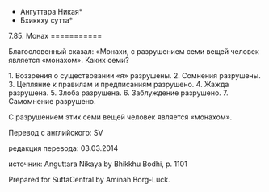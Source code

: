 * Ангуттара Никая*
* Бхиккху сутта*

7\.85\. Монах
\=\=\=\=\=\=\=\=\=\=\=

Благословенный сказал: «Монахи, с разрушением семи вещей человек является «монахом»\. Каких семи?

1\. Воззрения о существовании «я» разрушены\.
2\. Сомнения разрушены\.
3\. Цепляние к правилам и предписаниям разрушено\.
4\. Жажда разрушена\.
5\. Злоба разрушена\.
6\. Заблуждение разрушено\.
7\. Самомнение разрушено\.

С разрушением этих семи вещей человек является «монахом»\.

Перевод с английского: SV

редакция перевода: 03\.03\.2014

источник: Anguttara Nikaya by Bhikkhu Bodhi, p\. 1101

Prepared for SuttaCentral by Aminah Borg\-Luck\.